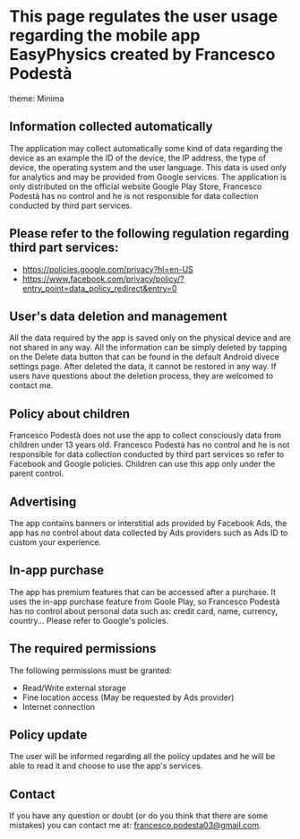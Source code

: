 # This page regulates the user usage regarding the mobile app EasyPhysics created by Francesco Podestà
theme: Minima

## Information collected automatically
The application may collect automatically some kind of data regarding the device as an example the ID of the device, the IP address, the type of device, the operating system and the user language. This data is used only for analytics and may be provided from Google services. The application is only distributed on the official website Google Play Store, Francesco Podestà has no control and he is not responsible for data collection conducted by third part services.
 

## Please refer to the following regulation regarding third part services:

 - https://policies.google.com/privacy?hl=en-US
 - https://www.facebook.com/privacy/policy/?entry_point=data_policy_redirect&entry=0


## User's data deletion and management
All the data required by the app is saved only on the physical device and are not shared in any way. All the information can be simply deleted by tapping on the Delete data button that can be found in the default Android divece settings page.
After deleted the data, it cannot be restored in any way. If users have questions about the deletion process, they are welcomed to contact me.

## Policy about children
Francesco Podestà does not use the app to collect consciously data from children under 13 years old.
Francesco Podestà has no control and he is not responsible for data collection conducted by third part services so refer to Facebook and Google policies. Children can use this app only under the parent control.

## Advertising
The app contains banners or interstitial ads provided by Facebook Ads, the app has no control about data collected by Ads providers such as Ads ID to custom your experience.

## In-app purchase
The app has premium features that can be accessed after a purchase.
It uses the in-app purchase feature from Goole Play, so Francesco Podestà has no control about personal data such as: credit card, name, currency, country...
Please refer to Google's policies.

## The required permissions
The following permissions must be granted:

 - Read/Write external storage
 - Fine location access (May be requested by Ads provider)
 - Internet connection


## Policy update
The user will be informed regarding all the policy updates and he will be able to read it and choose to use the app's services.

## Contact
If you have any question or doubt (or do you think that there are some mistakes) you can contact me at: francesco.podesta03@gmail.com.
